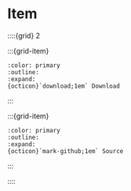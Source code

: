 # Item

::::{grid} 2

:::{grid-item}
```{button-link} https://smithed.dev/packs/smithed/item
:color: primary
:outline:
:expand:
{octicon}`download;1em` Download
```
:::

:::{grid-item}
```{button-link} https://github.com/Smithed-MC/Libraries/tree/main/smithed_libraries/packs/item/
:color: primary
:outline:
:expand:
{octicon}`mark-github;1em` Source
```
:::

::::